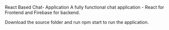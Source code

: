 React Based Chat- Application
A fully functional chat application - React for Frontend and Firebase for backend.

Download the source folder and run npm start to run the application.
